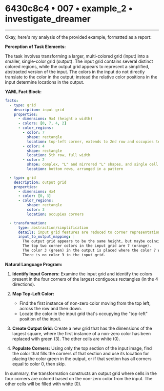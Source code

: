# 6430c8c4 • 007 • example_2 • investigate_dreamer

---
Okay, here's my analysis of the provided example, formatted as a report:

**Perception of Task Elements:**

The task involves transforming a larger, multi-colored grid (input) into a smaller, single-color grid (output). The input grid contains several distinct colored regions, while the output grid appears to represent a simplified, abstracted version of the input. The colors in the input do not directly translate to the color in the output; instead the relative color positions in the input determine locations in the output.

**YAML Fact Block:**



```yaml
facts:
  - type: grid
    description: input grid
    properties:
      - dimensions: 9x4 (height x width)
      - colors: [0, 7, 4, 2]
      - color_regions:
        - color: 7
          shape: rectangle
          location: top-left corner, extends to 2nd row and occupies top half
        - color: 4
          shape: rectangle
          location: 5th row, full width
        - color: 2
          shape: complex, "L" and mirrored "L" shapes, and single cell
          location: bottom rows, arranged in a pattern

  - type: grid
    description: output grid
    properties:
      - dimensions: 4x4
      - color: [0, 3]
      - color_regions:
          shape: rectangle
          color: 3
          location: occupies corners

  - transformation:
      type: abstraction/simplification
      details: input grid features are reduced to corner representations in output grid.
      input_to_output_mapping: |
        The output grid appears to be the same height, but maybe coincidental.
        The top two corner colors in the input grid are 7 (orange).
        The color 3 (green) in the output is placed where the color 7 would be.
        There is no color 3 in the input grid.

```



**Natural Language Program:**

1.  **Identify Input Corners:** Examine the input grid and identify the colors present in the four corners of the largest contiguous rectangles (in the 4 directions).

2.  **Map Top-Left Color:**
    *   Find the first instance of non-zero color moving from the top left, across the row and then down.
    *   Locate the color in the input grid that's occupying the "top-left" position of the input.

3.  **Create Output Grid:** Create a new grid that has the dimensions of the largest square, where the first instance of a non-zero color has been replaced with green (3). The other cells are white (0).

4.  **Populate Corners:** Using only the top section of the input image, find the color that fills the corners of that section and use its location for placing the color green in the output, or if that section has all corners equal to color 0, then skip.

In summary, the transformation constructs an output grid where cells in the four corners are colored based on the non-zero color from the input. The other cells will be filled with white (0).

